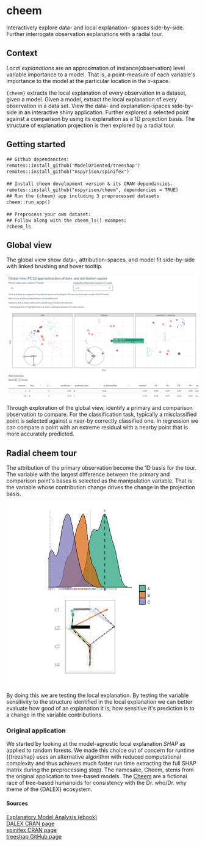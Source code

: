 # __cheem__

Interactively explore data- and local explanation- spaces side-by-side. Further interrogate observation explanations with a radial tour.

## Context

_Local explanations_ are an approximation of instance(observation) level variable importance to a model. That is, a point-measure of each variable's importance to the model at the particular location in the _x_-space.

`{cheem}` extracts the local explanation of every observation in a dataset, given a model. Given a model, extract the local explanation of every observation in a data set. View the data- and explanation-spaces side-by-side in an interactive shiny application. Further explored a selected point against a comparison by using its explanation as a 1D projection basis. The structure of explanation projection is then explored by a radial tour.

## Getting started

```
## Github dependancies:
remotes::install_github('ModelOriented/treeshap')
remotes::install_github("nspyrison/spinifex")

## Install cheem development version & its CRAN dependancies.
remotes::install_github("nspyrison/cheem", dependencies = TRUE)
## Run the {cheem} app including 3 preprocessed datasets
cheem::run_app()

## Preprocess your own dataset:
## Follow along with the cheem_ls() exampes:
?cheem_ls
```

## Global view

The global view show data-, attribution-spaces, and model fit side-by-side with linked brushing and hover tooltip.

![](ignore/global_view_toy_class.PNG)

Through exploration of the global view, identify a primary and comparison observation to compare. For the classification task, typically a misclassified point is selected against a near-by correctly classified one. In regression we can compare a point with an extreme residual with a nearby point that is more accurately predicted.


## Radial cheem tour

The attribution of the primary observation become the 1D basis for the tour. The variable with the largest difference between the primary and comparison point's bases is selected as the manipulation variable. That is the variable whose contribution change drives the change in the projection basis.

![](ignore/radial_cheem_tour_toy_class.gif)

By doing this we are testing the local explanation. By testing the variable sensitivity to the structure identified in the local explanation we can better evaluate how good of an explanation it is; how sensitive it's prediction is to a change in the variable contributions.


### Original application

We started by looking at the model-agnostic local explanation _SHAP_ as applied to random forests. We made this choice out of concern for runtime ({treeshap} uses an  alternative algorithm with reduced computational complexity and thus achieves much faster run time extracting the full SHAP matrix during the preprocessing step). The namesake, Cheem, stems from the original application to tree-based models. The [Cheem](https://tardis.fandom.com/wiki/Tree_of_Cheem) are a fictional race of tree-based humanoids for consistency with the Dr. who/Dr. why theme of the {DALEX} ecosystem.

<!---
### Extensions

18 Sept, 2021, Generalizing the code-base will likely take the order of:

1. Extend the scope of random forest models; from only {randomForest} to all RF models handled by {treeshap}.\
2. Extend the scope of local explanations; from {treeshap} SHAP values to all local explanations handled by {DALEX}.\
--->


#### Sources

[Explanatory Model Analysis (ebook)](https://ema.drwhy.ai/shapley.html#SHAPRcode) \
[DALEX CRAN page](https://CRAN.R-project.org/package=DALEX) \
[spinifex CRAN page](https://cran.r-project.org/package=spinifex) \
[treeshap GitHub page](https://github.com/ModelOriented/treeshap) 
